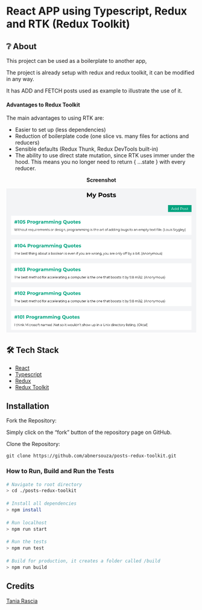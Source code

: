 # React APP using Typescript, Redux and RTK (Redux Toolkit)

## ❔ About

This project can be used as a boilerplate to another app,

The project is already setup with redux and redux toolkit, it can be modified in any way.

It has ADD and FETCH posts used as example to illustrate the use of it.

#### Advantages to Redux Toolkit

The main advantages to using RTK are:

- Easier to set up (less dependencies)
- Reduction of boilerplate code (one slice vs. many files for actions and reducers)
- Sensible defaults (Redux Thunk, Redux DevTools built-in)
- The ability to use direct state mutation, since RTK uses immer under the hood. This means you no longer need to return { ...state } with every reducer.

<p align="center"><b>Screenshot</b></p>
<p align="center">
  <img src="https://github.com/abnersouza/posts-redux-toolkit/blob/master/public/assets/screenshots/post.png" alt="Screenshot" />
</p>

## 🛠 Tech Stack

- [React](https://reactjs.org/)
- [Typescript](https://www.typescriptlang.org/)
- [Redux](https://redux.js.org/basics/usage-with-react)
- [Redux Toolkit](https://redux-toolkit.js.org/introduction/quick-start)

## Installation

Fork the Repository:

Simply click on the “fork” button of the repository page on GitHub.

Clone the Repository:

```
git clone https://github.com/abnersouza/posts-redux-toolkit.git
```

### How to Run, Build and Run the Tests

```bash
# Navigate to root directory
> cd ./posts-redux-toolkit

# Install all dependencies
> npm install

# Run localhost
> npm run start

# Run the tests
> npm run test

# Build for production, it creates a folder called /build
> npm run build

```

## Credits

[Tania Rascia](https://www.taniarascia.com/redux-react-guide/)
